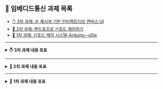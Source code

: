 ## 🔽 임베디드통신 과제 목록

* [✋ 3차 과제: 손 제시쳐 기반 인터랙트티브 캔버스 UI](#-3차-과제-내용-포표)
* [🚦 2차 과제: 핸드포즈로 신호드 제어하기](#-2차-과제-내용-포표)
* [🚦 1차 과제: 신호드 제어 시스템-Arduino--p5js](#-1차-과제-내용-포표)

---

<details>
<summary><strong>✋ 3차 과제 내용 포표</strong></summary>
✋[임베디드통신 - 3차 과제] 손 제스처 기반 인터랙티브 캔버스 UI

본 프로젝트는 P5.js와 ml5.js의 handPose 모델을 활용하여 손 제스처로 드로잉 및 UI 제어가 가능한 인터랙티브 웹 애플리케이션입니다.

---
## 📷 **시연 영상**
[![프로젝트 시연 영상](images/리액션.png)](https://youtu.be/T223Wb8XFmk)


## 🧰 사용 기술

- **P5.js**: 그래픽 및 인터페이스 구현
- **ml5.js (handPose)**: 실시간 손 인식 및 제스처 분석
- **HTML/CSS/JS**: UI 및 이미지 업로드 처리

---

## 📐 화면 구성

| 위치 | 크기 | 설명 |
|------|------|------|
| 상단 (640x480) | 웹캠 영상 + 손 인식 + 모드 버튼 | 제스처 기반 인터랙션 |
| 하단 (640x120) | 색상 슬라이더 + 이미지 업로드 버튼 | 드로잉 색상 및 이미지 삽입 |

---

## 🎮 주요 기능

### 1. 🎛️ 모드 선택 UI
- 화면 상단 중앙에 `good`, `sad`, `ok`, `image` 모드 버튼 배치
- **오른손 검지로 버튼 클릭 시 모드 활성화**
- 활성화된 박스는 **파란색(blue)**, 비활성화는 **회색(gray)**
- 활성화된 박스는 2초 뒤 비활성화 (**image 모드 제외**)

---

### 2. 📦 모드별 기능

| 모드 | 설명 |
|------|------|
| 👍 `good` | 이모지(👍) 다수 생성, 화면 위에서 아래로 낙하하며 흔들림 효과 |
| 😢 `sad` | 이모지(😢) 다수 생성, 낙하 효과 |
| 👌 `ok` | 이모지(👌) 다수 생성, 낙하 효과 |
| 🖼️ `image` | 보자기 제스처(모든 손가락 펼침) 시 손바닥 위에 업로드된 이미지 표시 (양손 가능능)|

---

### 3. ✏️ 그리기 기능

- **오른손 엄지 + 검지 접촉** → 실시간 드로잉  
- 접촉 해제 시 → 그리기 종료 및 경로 저장  
- **선 색상**: 현재 선택된 HSL 색상 - 삼각형 및 색상 미리보기 존재  
- **선 두께**: 왼손 엄지+검지 거리로 실시간 조절

---

### 4. 🧽 지우기 기능

- **오른손 엄지 + 중지 접촉** → 접촉 지점 근처의 그림 일부 삭제  
- 반경 20px 내 그림만 제거  
- 지우는 중에는 **원** 표시

---

### 5. 🤘 전체 지우기

- **오른손 락앤롤 제스처**  
  (엄지와 새끼손가락만 펼침, 나머지 손가락 접힘)  
- 전체 그림 즉시 삭제

---

### 6. 📏 선 두께 조절

- **왼손 엄지 + 검지 간 거리**에 따라 `2px ~ 20px`로 실시간 조절
- 그림을 그리고 있을 때만 두께를 시각적으로 원형으로 표시

---

### 7. 🎨 색상 조절

- **오른손 엄지 + 약지 접촉** 시 색상 슬라이더 제어 모드 활성화
- 약지의 x좌표에 따라 색상(hue) 값 변경
- 현재 색상은 엄지 위에 원으로 미리보기 표시

---

### 8. 🖼️ 이미지 삽입

- 이미지 업로드 버튼 클릭 → 로컬 이미지 업로드
- `image` 모드 클릭 + **보자기 제스처** → 손바닥에 이미지 표시
- 이미지 크기는 자동으로 축소되어 표시됨 (최대 400px)

---

## 💬 제스처 커맨드 정리

| 제스처 | 손 위치 | 기능 |
|--------|---------|------|
| 검지로 박스 클릭 | 오른손 | 모드 선택 |
| 엄지 + 검지 접촉 | 오른손 | 그림 그리기 |
| 엄지 + 중지 접촉 | 오른손 | 일부 지우기 |
| 락앤롤 포즈 | 오른손 | 전체 그림 삭제 |
| 엄지 + 검지 거리 | 왼손 | 선 두께 조절 |
| 엄지 + 약지 접촉 | 오른손 | 색상 조절 (슬라이더 이동) |
| 보자기 제스처 | 한 손 또는 양손 | 손바닥에 이미지 표시 |

---

## ⚠️ 예외 처리

- 이미지 업로드 없이 `image` 모드 클릭 시 → 화면 중앙에 텍스트: **"업로드 된 이미지가 없습니다"**

---


</details>

---

<details>
<summary><strong>🚦 2차 과제 내용 포표</strong></summary>
🚦 [임베디드통신 - 2차 과제] 핸드포즈로 신호등 제어하기

### 📌 개요
기존 아두이노 LED 신호 제어 시스템에 **손동작(핸드포즈)** 기반 UI를 추가하여,  
**마우스나 키보드 없이도** 체스처로도 LED 신호등을 단계별 제어할 수 있게 만든 프로젝트입니다.

참고 사항: 아두이노 코드는 변경 사항이 없고 UI 디자인 코드에 변경사항이 있습니다.

---
## 📷 **시연 영상**
[![프로젝트 시연 영상](images/손동작.jpg)](https://youtu.be/4WWP558aNkA)

## 💡 핵심 기능

| 기능 | 설명 |
|------|------|
| ✋ 핸드포즈 기반 UI 제어 | 손 제스처만으로 선택/조작 가능 |
| 🤖 단계별 질문 인터페이스 | 선택지 형태의 질문 UI와 연동된 제스처 선택 시스템 |
| 🎨 슬라이더 → 제스처 치환 | 기존의 밝기 슬라이더 조정을 제스처로도 가능 |
| 🔄 동기화된 제어 방식 | 버튼 클릭/제스처 입력 모두 동일하게 작동되도록 완벽 동기화 |
| ↩️ 락앤롤 포즈로 '뒤로가기' | 언제든 손동작으로 이전 단계로 이동 가능 |
| 🖐️ 양손 지원(각 손마다 독립) | 좌우 손 제스처 모두 인식 → 편의성 향상 |
| 🔁 프레임 간 변화 감지 기반 작동 | 손 제스처를 유지하더라도, 처음 인식된 순간에만 한 번만 동작하도록 구현 (오작동 방지) |
| 🎯 LED 사이클 제어 | 3가지 LED 밝기를 제스처로 직접 조정 가능 |

---

## 🧠 시스템 흐름

1. 🤖 질문이 UI에 표시됨
2. ✋ 사용자가 해당 질문에 맞는 손 제스처로 응답
3. ✅ 선택된 항목에 배경 강조
4. 🔄 슬라이더 조정, 색상 선택 등 모든 제어가 제스처로 수행
5. 🤘 락앤롤 포즈로 언제든 이전 단계로 복귀 가능

---

## ✋ 제스처 매핑 패턴

| 제스처 | 기능 설명 | 적용 단계 |
|--------|-----------|------------|
| 🖐️ 보자기 | 버튼 모드 선택 / 버튼1 / 빨강 선택 | 기능 / 버튼 / 색상 |
| ✌️ 브이 | 슬라이더 모드 선택 / 버튼2 / 노랑 선택 | 기능 / 버튼 / 색상 |
| 👌 오케이 | 버튼3 / 초록 선택 | 버튼 / 색상 |
| ☝️ 검지 위 | 슬라이더 값 증가 | 신호 지속 시간 조절 |
| 👇 검지 아래 | 슬라이더 값 감소 | 신호 지속 시간 조절 |
| 🤘 락앤롤 | 뒤로 가기 | 모든 단계에서 사용 가능 |

---

## 📷 UI 시연 이미지

- 화면에는 **질문과 선택지**가 순서대로 출력됨  
- 선택한 항목은 배경 강조로 시각적 피드백 제공  
- 우측 상단에는 **현재 인식된 손동작 이모지**가 출력되어 실시간 반응 확인 가능

### 🖼 **웹 UI**
![웹 UI](images/위로.jpg)


---

</details>

---

<details>
<summary><strong>🚦 1차 과제 내용 포표</strong></summary>
🚦 [임베디드통신 - 1차 과제] 신호등 제어 시스템 (Arduino + p5.js)

이 프로젝트는 **아두이노(Arduino)와 p5.js를 활용하여 신호등을 제어**하는 시스템입니다.  
사용자는 **버튼 입력 및 웹 인터페이스를 통해 신호등을 조작**할 수 있으며,  
LED 밝기 및 지속 시간을 조절할 수 있습니다.

---
## 📷 **시연 영상**
[![프로젝트 시연 영상](images/UI.png)](https://youtu.be/BZsCrywXoNk)


## 🛠 **기능 구현**
### ✅ 1. **실시간 LED 상태 표시 (Arduino → p5.js)**
- 아두이노에서 **각 LED(Red, Yellow, Green)의 상태**를 p5.js에 실시간 전송
- 가변저항(Potentiometer) 값을 읽어 LED **밝기를 조절**
- p5.js에서는 **투명도(alpha 값)를 이용하여 LED 밝기 표현**

### ✅ 2. **LED 지속 시간 조절 (p5.js → Arduino)**
- 웹에서 **슬라이더**를 사용하여 **각 LED(빨강, 노랑, 초록)의 지속 시간(0~4초)** 설정 가능
- 설정된 값은 **시리얼 통신을 통해 아두이노에 전송**
- 아두이노에서 **전달받은 지속 시간에 따라 LED 점등 시간 변경**

### ✅ 3. **신호등 모드 변경 (Arduino ↔ p5.js)**
- 아두이노 버튼 또는 **p5.js의 버튼 UI를 통해 신호등 모드 변경**
- 총 **4가지 모드 지원**  
  - **Normal Mode (기본 신호등 동작)**
  - **Button 1 Mode (빨간불 고정)**
  - **Button 2 Mode (모든 LED 깜빡임)**
  - **Button 3 Mode (LED OFF)**
- p5.js에서 **모드 버튼 클릭 시 Arduino에도 실시간 반영 (양방향 통신)**

### ✅ 4. **신호등 밝기 인디케이터 (Arduino → p5.js)**
- 가변저항(Potentiometer) 값(0~1023)을 0~255로 매핑하여 **LED 밝기 조절**
- p5.js에서 **원형 게이지(arc)를 사용하여 밝기 표시**
- 사용자가 가변저항을 조작하면 **실시간으로 밝기 게이지 업데이트**

### ✅ 5. **p5.js에서 신호등 모드 버튼을 두 번 클릭하면 원래 상태로 복귀**
- 아두이노처럼 **모드 버튼을 다시 누르면 원래 상태(Normal)로 복귀**하는 기능 구현
- **토글 방식 지원**
  - 첫 번째 클릭: 해당 모드 활성화
  - 두 번째 클릭: 원래 상태 (Normal)로 복귀

---

## 🔗 **사용 기술**
### ✅ **하드웨어**
- **Arduino Uno**  
- **LED x3 (빨강, 노랑, 초록)**  
- **푸시 버튼 x3**  
- **가변저항 (Potentiometer) x1**  
- **저항 (330Ω ~ 1kΩ) x3**  
- **브레드보드 & 점퍼 와이어**  

### ✅ **소프트웨어**
- **Arduino C++ (TaskScheduler 활용)**
- **p5.js (Web Serial API 사용)**
- **HTML / JavaScript**

---

## 📌 **회로 구성**
### **📍 핀 연결**
| 부품 | 아두이노 핀 번호 |
|------|--------------|
| **버튼 1 (Button1)** | `D2` |
| **버튼 2 (Button2)** | `D3` |
| **버튼 3 (Button3)** | `D4` |
| **빨간 LED (Red LED)** | `D9` |
| **노란 LED (Yellow LED)** | `D10` |
| **초록 LED (Green LED)** | `D11` |
| **가변저항 (Potentiometer)** | `A0` (아날로그 입력) |

### **📍 하드웨어 연결**
#### 🟢 **가변저항 (Potentiometer)**
- **왼쪽 핀** → `GND` 연결  
- **오른쪽 핀** → `5V` 연결  
- **가운데 핀** → `A0` (아날로그 입력) 연결

#### 🟢 **LED (Red, Yellow, Green)**
- **LED (+) 핀** → 아두이노 `D9`, `D10`, `D11` 연결  
- **LED (-) 핀** → **330Ω ~ 1kΩ 저항을 거쳐 GND 연결**

#### 🟢 **버튼 (Push Button)**
- **버튼의 한쪽(+)** → `D2, D3, D4` (각 버튼별)  
- **버튼의 반대쪽(-)** → `GND` 연결

#### 🟢 **전원**
- **아두이노 `5V`** → 회로 내 부품(가변저항, 버튼, 센서 등)에 전원 공급  
- **아두이노 `GND`** → 모든 부품과 연결하여 회로 완성  

---


## 📷 **시연 이미지**

### 🖼 **웹 UI**
![웹 UI](images/UI.png)

### 🖼 **회로도**
![회로 연결도](images/회로연결도.png)




</details>

